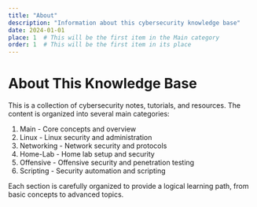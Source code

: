 ```yaml
---
title: "About"
description: "Information about this cybersecurity knowledge base"
date: 2024-01-01
place: 1  # This will be the first item in the Main category
order: 1  # This will be the first item in its place
---
```


# About This Knowledge Base

This is a collection of cybersecurity notes, tutorials, and resources. The content is organized into several main categories:

1. Main - Core concepts and overview
2. Linux - Linux security and administration
3. Networking - Network security and protocols
4. Home-Lab - Home lab setup and security
5. Offensive - Offensive security and penetration testing
6. Scripting - Security automation and scripting

Each section is carefully organized to provide a logical learning path, from basic concepts to advanced topics.

